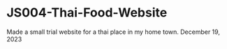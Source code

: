 # JS004-Thai-Food-Website
Made a small trial website for a thai place in my home town.  ‎December ‎19, ‎2023
